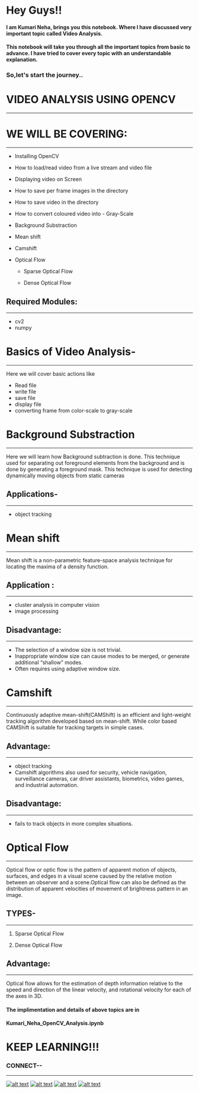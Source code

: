 <!-- @format -->

# Hey Guys!!

#### I am **Kumari Neha**, brings you this notebook. Where I have discussed very important topic called **Video Analysis**.

#### This notebook will take you through all the important topics from basic to advance. I have tried to cover every topic with an understandable explanation.

### So,let's start the journey..

# VIDEO ANALYSIS USING OPENCV

---

# WE WILL BE COVERING:

---

- Installing OpenCV

- How to load/read video from a live stream and video file

- Displaying video on Screen

- How to save per frame images in the directory

- How to save video in the directory

- How to convert coloured video into - Gray-Scale

- Background Substraction

- Mean shift

- Camshift

- Optical Flow

  - Sparse Optical Flow

  - Dense Optical Flow

## Required Modules:

---

- cv2
- numpy

# Basics of Video Analysis-

---

Here we will cover basic actions like

- Read file
- write file
- save file
- display file
- converting frame from color-scale to gray-scale

# Background Substraction

---

Here we will learn how Background subtraction is done. This technique used for separating out foreground elements from the background and is done by generating a foreground mask.
This technique is used for detecting dynamically moving objects from static cameras

## Applications-

---

- object tracking

# Mean shift

---

Mean shift is a non-parametric feature-space analysis technique for locating the maxima of a density function.

## Application :

---

- cluster analysis in computer vision
- image processing

## Disadvantage:

---

- The selection of a window size is not trivial.
- Inappropriate window size can cause modes to be merged, or generate additional “shallow” modes.
- Often requires using adaptive window size.

# Camshift

---

Continuously adaptive mean-shift(CAMShift) is an efficient and light-weight tracking algorithm developed based on mean-shift. While color based CAMShift is suitable for tracking targets in simple cases.

## Advantage:

---

- object tracking
- Camshift algorithms also used for security, vehicle navigation, surveillance cameras, car driver assistants, biometrics, video games, and industrial automation.

## Disadvantage:

---

- fails to track objects in more complex situations.

# Optical Flow

---

Optical flow or optic flow is the pattern of apparent motion of objects, surfaces, and edges in a visual scene caused by the relative motion between an observer and a scene.Optical flow can also be defined as the distribution of apparent velocities of movement of brightness pattern in an image.

## TYPES-

---

1. Sparse Optical Flow

1. Dense Optical Flow

## Advantage:

---

Optical flow allows for the estimation of depth information relative to the speed and direction of the linear velocity, and rotational velocity for each of the axes in 3D.

#### The implimentation and details of above topics are in

**Kumari_Neha_OpenCV_Analysis.ipynb**

# KEEP LEARNING!!!

### CONNECT--

---

[![alt text][1.2]][1]
[![alt text][2.2]][2]
[![alt text][3.2]][3]
[![alt text][6.2]][6]

[1.2]: https://icons.iconarchive.com/icons/graphics-vibe/simple-rounded-social/24/linkedin-icon.png
[2.2]: https://icons.iconarchive.com/icons/yootheme/social-bookmark/24/social-facebook-box-blue-icon.png
[3.2]: https://icons.iconarchive.com/icons/ncrow/mega-pack-1/24/Gmail-icon.png
[6.2]: https://icons.iconarchive.com/icons/papirus-team/papirus-apps/24/github-icon.png
[1]: https://www.linkedin.com/in/kumarineha2404
[2]: https://www.facebook.com/profile.php?id=100050964788467
[3]: http://mail.google.com/mail/?view=cm&fs=1&to=kumarineha24004@gmail.com
[6]: http://www.github.com/neha2426
